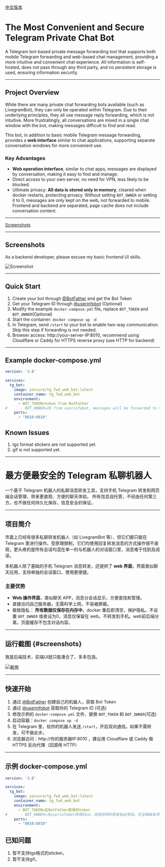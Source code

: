 [中文版本](#最方便最安全的-telegram-私聊机器人)

# The Most Convenient and Secure Telegram Private Chat Bot

A Telegram bot-based private message forwarding tool that supports both mobile Telegram forwarding and web-based chat management, providing a more intuitive and convenient chat experience. All information is self-hosted, does not pass through any third party, and no persistent storage is used, ensuring information security.

---

## Project Overview

While there are many private chat forwarding bots available (such as LivegramBot), they can only be operated within Telegram. Due to their underlying principles, they all use message reply forwarding, which is not intuitive. More frustratingly, all conversations are mixed in a single chat window with the bot, making messages difficult to find and read.

This bot, in addition to basic mobile Telegram message forwarding, provides a **web interface** similar to chat applications, supporting separate conversation windows for more convenient use.

### Key Advantages

- **Web operation interface**, similar to chat apps, messages are displayed by conversation, making it easy to find and manage.
- Direct access to your own server, no need for VPN, less likely to be blocked.
- Ultimate privacy: **All data is stored only in memory**, cleared when docker restarts, protecting privacy. Without setting `BOT_OWNER` or setting it to 0, messages are only kept on the web, not forwarded to mobile. Frontend and backend are separated, page cache does not include conversation content.

---

[Screenshots](#screenshots)

---

## Screenshots

As a backend developer, please excuse my basic frontend UI skills.

![Screenshot](https://blog.lostshit.com/usr/uploads/2025/06/3351330584.jpg)

---

## Quick Start

1. Create your bot through [@BotFather](https://t.me/BotFather) and get the Bot Token
2. Get your Telegram ID through [@userinfobot](https://t.me/userinfobot) (Optional)
3. Modify the example `docker-compose.yml` file, replace `BOT_TOKEN` and `BOT_OWNER`(Optional)
4. Start the container: `docker compose up -d`
5. In Telegram, send `/start` to your bot to enable two-way communication. Skip this step if forwarding is not needed.
6. Browser access: http://your-server-IP:8010, recommend using Cloudflare or Caddy for HTTPS reverse proxy (use HTTP for backend)

---

## Example docker-compose.yml

```yaml
version: '3.8'

services:
  tg_bot:
    image: yessure/tg_fwd_web_bot:latest
    container_name: tg_fwd_web_bot
    environment:
      - BOT_TOKEN=token from BotFather
#      - BOT_OWNER=ID from userinfobot, messages will be forwarded to this number. Comment out or set to 0 to disable forwarding.
    ports:
      - "8010:8010"
```

## Known Issues
1. tgs format stickers are not supported yet.
2. gif is not supported yet.

---


# 最方便最安全的 Telegram 私聊机器人

一个基于 Telegram 机器人的私聊消息转发工具，支持手机 Telegram 转发和网页端会话管理，带来更直观、方便的聊天体验。
所有信息自托管，不经由任何第三方，也不做任何持久化保存，信息安全的保证。

---

## 项目简介

市面上已经有很多私聊转发机器人（如 LivegramBot 等），但它们都只能在 Telegram 里进行操作。受原理限制，它们均使用回复转发消息的方式操作很不直观，更头疼的是所有会话均混在单一的与机器人的对话窗口里，消息难于找到及阅读。

本机器人除了基础的手机 Telegram 消息转发，还提供了 **web 界面**，界面类似聊天应用，支持单独的会话窗口，使用更便捷。

### 主要优势

- **Web 操作界面**，类似聊天 APP，消息分会话显示，方便查找和管理。
- 直接访问自己服务器，无需科学上网，不易被屏蔽。
- 极致隐私： **所有数据仅保存在内存中**，docker 重启即清空，保护隐私。不设置 `BOT_OWNER` 或者设为0，消息仅保留在 web，不转发到手机。web前后端分离，页面缓存不包含对话内容。

---

## 运行截图 {#screenshots}

我是后端技术，前端UI就只能凑合了，多多包涵。

![截图](https://blog.lostshit.com/usr/uploads/2025/06/3351330584.jpg)

---

## 快速开始

1. 通过 [@BotFather](https://t.me/BotFather) 创建自己的机器人，获取 Bot Token
2. 通过 [@userinfobot](https://t.me/userinfobot) 获取你的 Telegram ID  (可选)
3. 修改示例的 `docker-compose.yml` 文件，替换 `BOT_TOKEN` 和 `BOT_OWNER`(可选)
4. 启动容器：`docker compose up -d`
5. 在 Telegram 里，给你的机器人发送 `/start`，开启双向通信。如果不需转发，可不做此步。
6. 浏览器访问：http://你的服务器IP:8010 ，建议用 Cloudflare 或 Caddy 做 HTTPS 反向代理（回源用 HTTP）

---

## 示例 docker-compose.yml

```yaml
version: '3.8'

services:
  tg_bot:
    image: yessure/tg_fwd_web_bot:latest
    container_name: tg_fwd_web_bot
    environment:
      - BOT_TOKEN=在BotFather获得的token
#      - BOT_OWNER=在userinfobot获得的id，消息将同时转发到此号码。可注释掉本项，或者填0,即不转发。
    ports:
      - "8010:8010"
```

## 已知问题
1. 暂不支持tgs格式的sticker。
2. 暂不支持gif。

